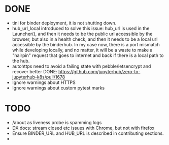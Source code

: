 # DONE
- tini for binder deployment, it is not shutting down.
- hub_url_local introduced to solve this issue:
  hub_url is used in the Launcher(), and then it needs to be the public url
  accessible by the browser, but also in a health check, and then it needs to be
  a local url accessible by the binderhub. In my case now, there is a port
  mismatch while developing locally, and no matter, it will be a waste to make a
  "hairpin" request that goes to internet and back if there is a local path to
  the hub.
- autohttps need to avoid a failing state with pebble/letsencrypt and recover better
  DONE: https://github.com/jupyterhub/zero-to-jupyterhub-k8s/pull/1678
- Ignore warnings about HTTPS
- Ignore warnings about custom pytest marks

# TODO
- /about as liveness probe is spamming logs
- DX docs: stream closed etc issues with Chrome, but not with firefox
- Ensure BINDER_URL and HUB_URL is described in contributing sections.
- 